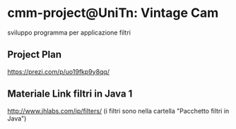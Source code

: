 # cmm-project@UniTn: Vintage Cam
sviluppo programma per applicazione filtri

## Project Plan 
https://prezi.com/p/uo19fkp9y8qq/


## Materiale Link filtri in Java 1
http://www.jhlabs.com/ip/filters/ (i filtri sono nella cartella "Pacchetto filtri in Java")

